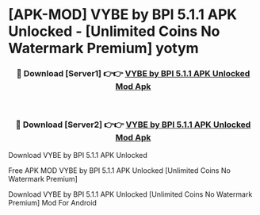 # [APK-MOD] VYBE by BPI 5.1.1 APK Unlocked - [Unlimited Coins No Watermark Premium] yotym



<div align="center">
<h3>🔴 Download [Server1] 👉👉 <a href="https://momento.my/?title=VYBE_by_BPI_5.1.1_APK_Unlocked">VYBE by BPI 5.1.1 APK Unlocked Mod Apk</a></h3><br>

<h3>🔴 Download [Server2] 👉👉 <a href="https://momento.my/?title=VYBE_by_BPI_5.1.1_APK_Unlocked">VYBE by BPI 5.1.1 APK Unlocked Mod Apk</a></h3>
</div>



Download VYBE by BPI 5.1.1 APK Unlocked 

Free APK MOD VYBE by BPI 5.1.1 APK Unlocked [Unlimited Coins No Watermark Premium]

Download VYBE by BPI 5.1.1 APK Unlocked [Unlimited Coins No Watermark Premium] Mod For Android

